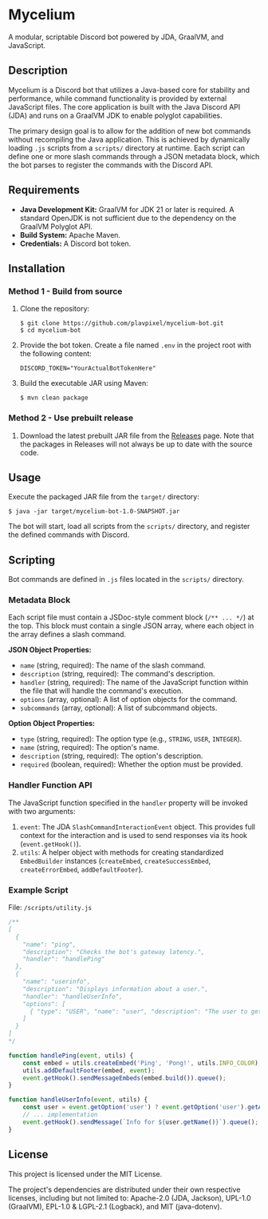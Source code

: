 # Mycelium

A modular, scriptable Discord bot powered by JDA, GraalVM, and JavaScript.

## Description

Mycelium is a Discord bot that utilizes a Java-based core for stability and performance, while command functionality is provided by external JavaScript files. The core application is built with the Java Discord API (JDA) and runs on a GraalVM JDK to enable polyglot capabilities.

The primary design goal is to allow for the addition of new bot commands without recompiling the Java application. This is achieved by dynamically loading `.js` scripts from a `scripts/` directory at runtime. Each script can define one or more slash commands through a JSON metadata block, which the bot parses to register the commands with the Discord API.

## Requirements

-   **Java Development Kit:** GraalVM for JDK 21 or later is required. A standard OpenJDK is not sufficient due to the dependency on the GraalVM Polyglot API.
-   **Build System:** Apache Maven.
-   **Credentials:** A Discord bot token.

## Installation

### Method 1 - Build from source
1.  Clone the repository:
    ```
    $ git clone https://github.com/plavpixel/mycelium-bot.git
    $ cd mycelium-bot
    ```

2.  Provide the bot token. Create a file named `.env` in the project root with the following content:
    ```
    DISCORD_TOKEN="YourActualBotTokenHere"
    ```

3.  Build the executable JAR using Maven:
    ```
    $ mvn clean package
    ```
### Method 2 - Use prebuilt release
1. Download the latest prebuilt JAR file from the [Releases](https://github.com/plavpixel/mycelium-bot/releases) page.
Note that the packages in Releases will not always be up to date with the source code.
## Usage

Execute the packaged JAR file from the `target/` directory:
```
$ java -jar target/mycelium-bot-1.0-SNAPSHOT.jar
```

The bot will start, load all scripts from the `scripts/` directory, and register the defined commands with Discord.

## Scripting

Bot commands are defined in `.js` files located in the `scripts/` directory.

### Metadata Block

Each script file must contain a JSDoc-style comment block (`/** ... */`) at the top. This block must contain a single JSON array, where each object in the array defines a slash command.

**JSON Object Properties:**

-   `name` (string, required): The name of the slash command.
-   `description` (string, required): The command's description.
-   `handler` (string, required): The name of the JavaScript function within the file that will handle the command's execution.
-   `options` (array, optional): A list of option objects for the command.
-   `subcommands` (array, optional): A list of subcommand objects.

**Option Object Properties:**

-   `type` (string, required): The option type (e.g., `STRING`, `USER`, `INTEGER`).
-   `name` (string, required): The option's name.
-   `description` (string, required): The option's description.
-   `required` (boolean, required): Whether the option must be provided.

### Handler Function API

The JavaScript function specified in the `handler` property will be invoked with two arguments:

1.  `event`: The JDA `SlashCommandInteractionEvent` object. This provides full context for the interaction and is used to send responses via its hook (`event.getHook()`).
2.  `utils`: A helper object with methods for creating standardized `EmbedBuilder` instances (`createEmbed`, `createSuccessEmbed`, `createErrorEmbed`, `addDefaultFooter`).

### Example Script

File: `/scripts/utility.js`
```javascript
/**
[
  {
    "name": "ping",
    "description": "Checks the bot's gateway latency.",
    "handler": "handlePing"
  },
  {
    "name": "userinfo",
    "description": "Displays information about a user.",
    "handler": "handleUserInfo",
    "options": [
      { "type": "USER", "name": "user", "description": "The user to get info about.", "required": false }
    ]
  }
]
*/

function handlePing(event, utils) {
    const embed = utils.createEmbed('Ping', 'Pong!', utils.INFO_COLOR);
    utils.addDefaultFooter(embed, event);
    event.getHook().sendMessageEmbeds(embed.build()).queue();
}

function handleUserInfo(event, utils) {
    const user = event.getOption('user') ? event.getOption('user').getAsUser() : event.getUser();
    // ... implementation
    event.getHook().sendMessage(`Info for ${user.getName()}`).queue();
}
```
## License
This project is licensed under the MIT License.

The project's dependencies are distributed under their own respective licenses, including but not limited to: Apache-2.0 (JDA, Jackson), UPL-1.0 (GraalVM), EPL-1.0 & LGPL-2.1 (Logback), and MIT (java-dotenv).
